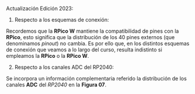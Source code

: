 Actualización Edición 2023: 

1. Respecto a los esquemas de conexión:

Recordemos que la **RPico W** mantiene la compatibilidad de pines con la **RPico**, esto significa que la distribución de los 40 pines externos (que denominamos *pinout*) no cambia. Es por ello que, en los distintos esquemas de conexión que veamos a lo largo del curso, resulta indistinto si empleamos la **RPico** o la **RPico W**.

2. Respecto a los canales ADC del RP2040:

Se incorpora un información complementaria referido la distribución de los canales **ADC** del *RP2040* en la **Figura 07**.